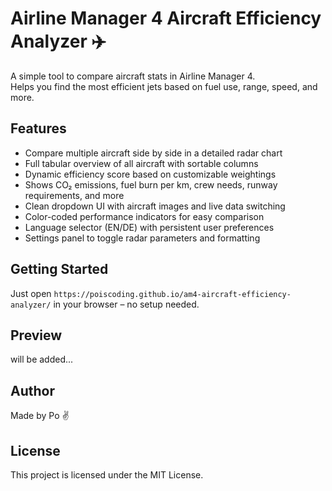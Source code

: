 # Airline Manager 4 Aircraft Efficiency Analyzer ✈️

A simple tool to compare aircraft stats in Airline Manager 4.  
Helps you find the most efficient jets based on fuel use, range, speed, and more.

## Features
- Compare multiple aircraft side by side in a detailed radar chart
- Full tabular overview of all aircraft with sortable columns
- Dynamic efficiency score based on customizable weightings
- Shows CO₂ emissions, fuel burn per km, crew needs, runway requirements, and more
- Clean dropdown UI with aircraft images and live data switching
- Color-coded performance indicators for easy comparison
- Language selector (EN/DE) with persistent user preferences
- Settings panel to toggle radar parameters and formatting

## Getting Started
Just open `https://poiscoding.github.io/am4-aircraft-efficiency-analyzer/` in your browser – no setup needed.

## Preview
will be added...

## Author
Made by Po ✌️

## License
This project is licensed under the MIT License.